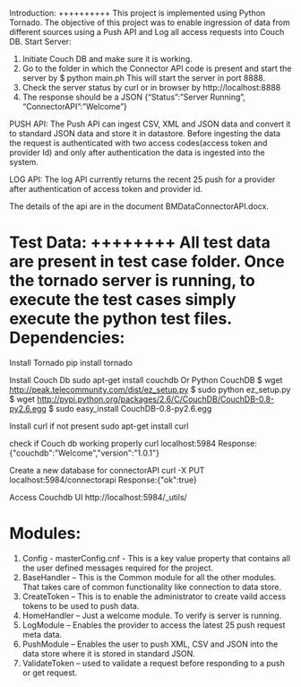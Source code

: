 Introduction:
++++++++++
This project is implemented using Python Tornado. The objective of this project was to enable ingression of data from different sources using a Push API and Log all access requests into Couch DB.
Start Server:
1.	Initiate Couch DB and make sure it is working.
2.	Go to the folder in which the Connector API code is present and start the server by 
$ python main.ph
This will start the server in port 8888.
3.	Check the server status by curl or in browser by http://localhost:8888
4.	The response should be a JSON
{“Status”:”Server Running”, “ConnectorAPI”:”Welcome”}

PUSH API:
The Push API can ingest CSV, XML and JSON data and convert it to standard JSON data and store it in datastore. Before ingesting the data the request is authenticated with two access codes(access token and provider Id) and only after authentication the data is ingested into the system.

LOG API: 
The log API currently returns the recent 25 push for a provider after authentication of access token and provider id.

The details of the api are in the document BMDataConnectorAPI.docx.  

Test Data:
++++++++
All test data are present in test case folder. Once the tornado server is running, to execute the test cases simply execute the python test files.
Dependencies:
===========
Install Tornado
pip install tornado

Install Couch Db
sudo apt-get install couchdb
Or
Python CouchDB
$ wget http://peak.telecommunity.com/dist/ez_setup.py
$ sudo python ez_setup.py
$ wget http://pypi.python.org/packages/2.6/C/CouchDB/CouchDB-0.8-py2.6.egg
$ sudo easy_install CouchDB-0.8-py2.6.egg

Install curl if not present
sudo apt-get install curl

check if Couch db working properly
curl localhost:5984
Response:
{"couchdb":"Welcome","version":"1.0.1"}

Create a new database for connectorAPI
curl -X PUT localhost:5984/connectorapi
Response:{"ok":true}

Access Couchdb UI
http://localhost:5984/_utils/

Modules:
=======
1. Config - 
   masterConfig.cnf - This is a key value property that contains all the user defined messages required for the project.
2. BaseHandler – This is the Common module for all the other modules. That takes care of common functionality like connection to data store.
3. CreateToken – This is to enable the administrator to create vaild access tokens to be used to push data.
4. HomeHandler – Just a welcome module. To verify is server is running.
5. LogModule – Enables the provider to access the latest 25 push request meta data.
6. PushModule – Enables the user to push XML, CSV and JSON into the data store where it is stored in standard JSON.
7. ValidateToken – used to validate a request before responding to a push or get request.